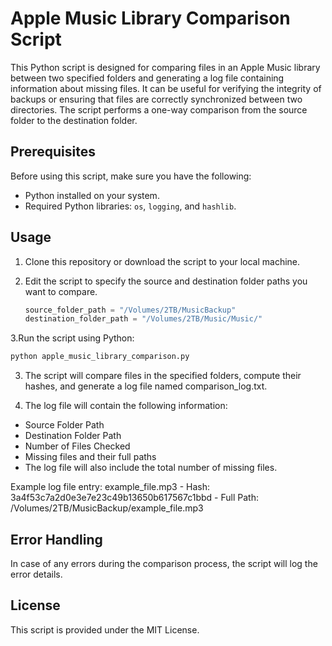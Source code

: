 # Apple Music Library Comparison Script

This Python script is designed for comparing files in an Apple Music library between two specified folders and generating a log file containing information about missing files. It can be useful for verifying the integrity of backups or ensuring that files are correctly synchronized between two directories. The script performs a one-way comparison from the source folder to the destination folder.

## Prerequisites

Before using this script, make sure you have the following:

- Python installed on your system.
- Required Python libraries: `os`, `logging`, and `hashlib`.

## Usage

1. Clone this repository or download the script to your local machine.

2. Edit the script to specify the source and destination folder paths you want to compare. 
   ```python
   source_folder_path = "/Volumes/2TB/MusicBackup"
   destination_folder_path = "/Volumes/2TB/Music/Music/"
   ```
3.Run the script using Python:
   ```python
   python apple_music_library_comparison.py
   ```
3. The script will compare files in the specified folders, compute their hashes, and generate a log file named comparison_log.txt.

4. The log file will contain the following information:

- Source Folder Path
- Destination Folder Path
- Number of Files Checked
- Missing files and their full paths
- The log file will also include the total number of missing files.

Example log file entry:
example_file.mp3 - Hash: 3a4f53c7a2d0e3e7e23c49b13650b617567c1bbd - Full Path: /Volumes/2TB/MusicBackup/example_file.mp3

## Error Handling
In case of any errors during the comparison process, the script will log the error details.

## License
This script is provided under the MIT License.


